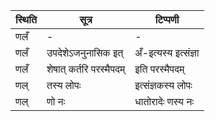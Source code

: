 | स्थिति | सूत्र | टिप्पणी |
| ----- | ------- | ------ |
| णलँ | - | - |
| णलँ | उपदेशेऽजनुनासिक इत् | अँ-इत्यस्य इत्संज्ञा |
| णलँ | शेषात् कर्तरि परस्मैपदम् | इति परस्मैपदम् |
| णल् | तस्य लोपः | इत्संज्ञकस्य लोपः |
| णल् | णो नः | धातोरादेः णस्य नः |
